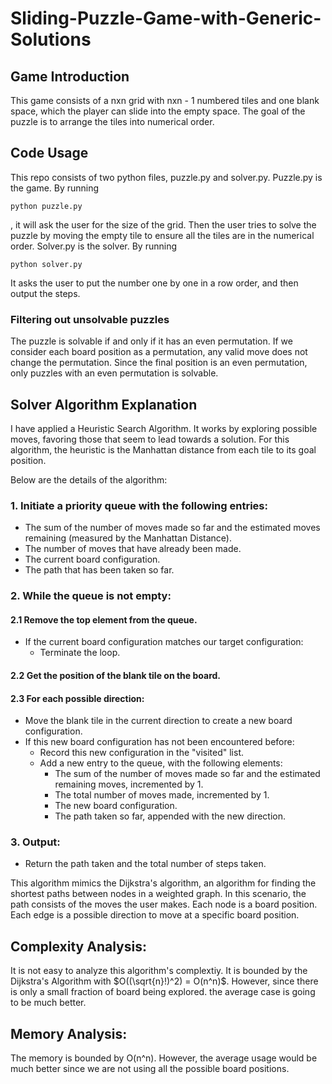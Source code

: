 # Sliding-Puzzle-Game-with-Generic-Solutions

## Game Introduction
This game consists of a nxn grid with nxn - 1 numbered tiles and one blank space, which the player can slide into the empty space. The goal of the puzzle is to arrange the tiles into numerical order.

## Code Usage

This repo consists of two python files, puzzle.py and solver.py. Puzzle.py is the game. By running 
```
python puzzle.py
```

, it will ask the user for the size of the grid. Then the user tries to solve the puzzle by moving the empty tile to ensure all the tiles are in the numerical order. Solver.py is the solver. By running
```
python solver.py
```

It asks the user to put the number one by one in a row order, and then output the steps.

### Filtering out unsolvable puzzles
The puzzle is solvable if and only if it has an even permutation. If we consider each board position as a permutation, any valid move does not change the permutation. Since the final position is an even permutation, only puzzles with an even permutation is solvable. 

## Solver Algorithm Explanation
I have applied a Heuristic Search Algorithm. It works by exploring possible moves, favoring those that seem to lead towards a solution. For this algorithm, the heuristic is the Manhattan distance from each tile to its goal position.

Below are the details of the algorithm:

### 1. Initiate a priority queue with the following entries:

- The sum of the number of moves made so far and the estimated moves remaining (measured by the Manhattan Distance).
- The number of moves that have already been made.
- The current board configuration.
- The path that has been taken so far.

### 2. While the queue is not empty:

#### 2.1 Remove the top element from the queue.

- If the current board configuration matches our target configuration:
  - Terminate the loop.

#### 2.2 Get the position of the blank tile on the board.

#### 2.3 For each possible direction:

- Move the blank tile in the current direction to create a new board configuration.
- If this new board configuration has not been encountered before:
  - Record this new configuration in the "visited" list.
  - Add a new entry to the queue, with the following elements:
    - The sum of the number of moves made so far and the estimated remaining moves, incremented by 1.
    - The total number of moves made, incremented by 1.
    - The new board configuration.
    - The path taken so far, appended with the new direction.

### 3. Output:

- Return the path taken and the total number of steps taken.


This algorithm mimics the Dijkstra's algorithm, an algorithm for finding the shortest paths between nodes in a weighted graph. In this scenario, the path consists of the moves the user makes. Each node is a board position. Each edge is a possible direction to move at a specific board position. 

## Complexity Analysis:
It is not easy to analyze this algorithm's complextiy. It is bounded by the Dijkstra's Algorithm with $O((\sqrt{n}!)^2) = O(n^n)$. However, since there is only a small fraction of board being explored. the average case is going to be much better.

## Memory Analysis:
The memory is bounded by O(n^n). However, the average usage would be much better since we are not using all the possible board positions.

